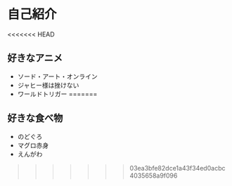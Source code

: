 # 自己紹介

<<<<<<< HEAD
## 好きなアニメ

- ソード・アート・オンライン
- ジャヒー様は挫けない
- ワールドトリガー
=======
## 好きな食べ物

- のどぐろ
- マグロ赤身
- えんがわ
>>>>>>> 03ea3bfe82dce1a43f34ed0acbc4035658a9f096
